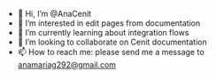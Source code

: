 - 👋 Hi, I’m @AnaCenit
- 👀 I’m interested in edit pages from documentation
- 🌱 I’m currently learning about integration flows
- 💞️ I’m looking to collaborate on Cenit documentation
- 📫 How to reach me: please send me a message to anamariag292@gmail.com 

<!---
AnaCenit/AnaCenit is a ✨ special ✨ repository because its `README.md` (this file) appears on your GitHub profile.
You can click the Preview link to take a look at your changes.
--->

